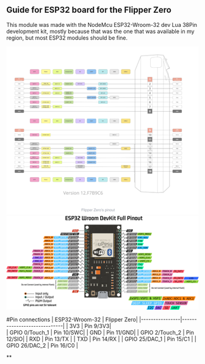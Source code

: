 ## Guide for ESP32 board for the Flipper Zero 


This module was made with the NodeMcu ESP32-Wroom-32 dev Lua 38Pin development kit, mostly because that was the one that was available in my region, but most ESP32 modules should be fine.

![](/4.Docs/Images/FlipperZeroPinout.png)
![](/4.Docs/Images/doc-esp32-wroom-pinout.png.webp)


#Pin connections 
| ESP32-Wroom-32 | Flipper Zero|
|----------------|-----------------------------|
| 3V3            | Pin 9/3V3|  
| GPIO 0/Touch_1     | Pin 10/SWC|
| GND            | Pin 11/GND|
| GPIO 2/Touch_2     | Pin 12/SIO|
| RXD            | Pin 13/TX |
| TXD            | Pin 14/RX |
| GPIO 25/DAC_1      | Pin 15/C1 |
| GPIO 26/DAC_2      | Pin 16/C0 |
 
**
